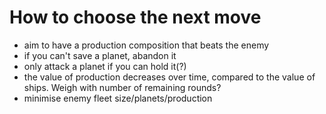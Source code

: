 # How to choose the next move

- aim to have a production composition that beats the enemy
- if you can't save a planet, abandon it
- only attack a planet if you can hold it(?)
- the value of production decreases over time, compared to the value of ships. Weigh with number of remaining rounds?
- minimise enemy fleet size/planets/production
